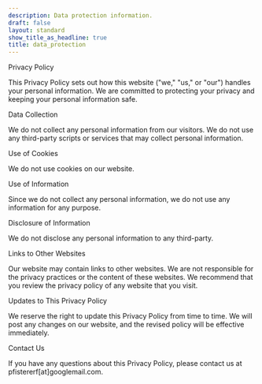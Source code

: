 ```yaml
---
description: Data protection information.
draft: false
layout: standard
show_title_as_headline: true
title: data_protection
---
```


Privacy Policy

This Privacy Policy sets out how this website ("we," "us," or "our") handles your personal information.
We are committed to protecting your privacy and keeping your personal information safe.

Data Collection

We do not collect any personal information from our visitors. 
We do not use any third-party scripts or services that may collect personal information.

Use of Cookies

We do not use cookies on our website.

Use of Information

Since we do not collect any personal information, we do not use any information for any purpose.

Disclosure of Information

We do not disclose any personal information to any third-party.

Links to Other Websites

Our website may contain links to other websites. We are not responsible for the privacy practices or the content of these websites. We recommend that you review the privacy policy of any website that you visit.

Updates to This Privacy Policy

We reserve the right to update this Privacy Policy from time to time. 
We will post any changes on our website, and the revised policy will be effective immediately.

Contact Us

If you have any questions about this Privacy Policy, please contact us at pfistererf[at]googlemail.com.

